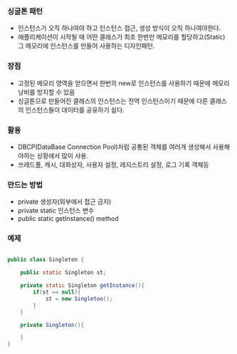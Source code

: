 ### 싱글톤 패턴
- 인스턴스가 오직 하나여야 하고 인스턴스 접근, 생성 방식이 오직 하나여야한다.
- 애플리케이션이 시작될 때 어떤 클래스가 최초 한번만 메모리를 할당하고(Static) 그 메모리에 인스턴스를 만들어 사용하는 디자인패턴.

### 장점
- 고정된 메모리 영역을 얻으면서 한번의 new로 인스턴스를 사용하기 때문에 메모리 낭비를 방지할 수 있음
- 싱글톤으로 만들어진 클래스의 인스턴스는 전역 인스턴스이기 때문에 다른 클래스의 인스턴스들이 데이터를 공유하기 쉽다.

### 활용
- DBCP(DataBase Connection Pool)처럼 공통된 객체를 여러개 생성해서 사용해야하는 상황에서 많이 사용.
- 쓰레드풀, 캐시, 대화상자, 사용자 설정, 레지스트리 설정, 로그 기록 객체등

### 만드는 방법
- private 생성자(외부에서 접근 금지)
- private static 인스턴스 변수
- public static getInstance() method

### 예제
~~~ java

public class Singleton {

    public static Singleton st;

    private static Singleton getInstance(){
        if(st == null){
            st = new Singleton();
        }
    }

    private Singleton(){

    }
}

~~~
